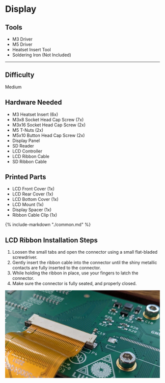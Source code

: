 # Display

<div class="grid" style="grid-template-columns: repeat(auto-fit,minmax(12rem,1fr));">
    <div class="card">
        <h2>Tools</h2>
            <ul>
                <li>M3 Driver</li>
                <li>M5 Driver</li>
                <li>Heatset Insert Tool</li>
                <li>Soldering Iron (Not Included)</li>
            </ul>
            <hr>
            <h2>Difficulty</h2>
            <p>Medium</p>
    </div>
    <div class="card">
    <h2>Hardware Needed</h2>
            <ul>
                <li>M3 Heatset Insert (6x)</li>
                <li>M3x8 Socket Head Cap Screw (7x)</li>
                <li>M3x16 Socket Head Cap Screw (2x)</li>
                <li>M5 T-Nuts (2x)</li>
                <li>M5x10 Button Head Cap Screw (2x)</li>
                <li>Display Panel</li>
                <li>SD Reader</li>
                <li>LCD Controller</li>
                <li>LCD Ribbon Cable</li>
                <li>SD Ribbon Cable</li>
            </ul>
    <h2>Printed Parts</h2>
        <ul>
            <li>LCD Front Cover (1x)</li>
            <li>LCD Rear Cover (1x)</li>
            <li>LCD Bottom Cover (1x)</li>
            <li>LCD Mount (1x)</li>
            <li>Display Spacer (1x)</li>
            <li>Ribbon Cable Clip (1x)</li>
        </ul>
    </div>
</div>

{%
   include-markdown "./common.md"
%}

<script>
  queueRenderPage(189);
</script> 

## LCD Ribbon Installation Steps

1. Loosen the small tabs and open the connector using a small flat-bladed screwdriver. 
2. Gently insert the ribbon cable into the connector until the shiny metallic contacts are fully inserted to the connector.
3. While holding the ribbon in place, use your fingers to latch the connector.
4. Make sure the connector is fully seated, and properly closed.

![](../img/troubleshooting/ribboncable.jpg)